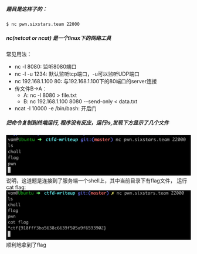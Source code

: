 ##### 题目是这样子的：

```bash
$ nc pwn.sixstars.team 22000
```

##### nc(netcat or ncat) 是一个linux下的网络工具

常见用法：

* nc -l 8080: 监听8080端口
* nc -l -u 1234: 默认监听tcp端口，-u可以监听UDP端口
* nc 192.168.1.100 80: 与192.168.1.100下的80端口的server连接
* 传文件B->A：
    - A: nc -l 8080 > file.txt
    - B: nc 192.168.1.100 8080 --send-only < data.txt
* ncat -l 10000 -e /bin/bash: 开后门

##### 把命令复制到终端运行, 程序没有反应，运行ls,发现下方显示了几个文件
![](a.png)
说明，这道题是连接到了服务端一个shell上，其中当前目录下有flag文件， 运行cat flag:
![](b.png)
顺利地拿到了flag